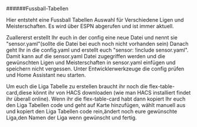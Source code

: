 ######Fussball-Tabellen

Hier entsteht eine Fussball Tabellen Auswahl für Verschiedene Ligen und Meisterschaften.
Es wird über ESPN abgerufen und ist immer aktuell.

Zuallererst erstellt Ihr euch in der config eine neue Datei und nennt sie "sensor.yaml"(sollte die Datei bei euch noch nicht vorhanden sein)
Danach geht Ihr in die config.yaml und erstellt euch "sensor: !include sensor.yaml".
Damit kann auf die sensor.yaml Datei zugegriffen werden und die gewünschten Ligen und Meisterschaften in sensor.yaml einfügen und speichern nicht vergessen.
Unter Entwicklerwerkzeuge die config prüfen und Home Assistant neu starten.

Um euch die Liga Tabelle zu erstellen braucht ihr noch die flex-table-card,diese könnt ihr von HACS downloaden (wie man HACS installiert findet ihr überall online).
Wenn ihr die flex-table-card habt dann kopiert Ihr euch den Liga Tabellen code und geht auf Karte hinzufügen, wählt manuell aus und kopiert den Liga Tabellen code rein,ändert noch eure gewünschte Liga,den Namen der Liga wenn gewünscht und fertig.
